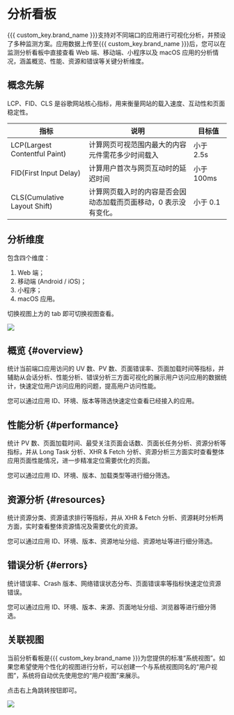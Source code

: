 # 分析看板


{{{ custom_key.brand_name }}}支持对不同端口的应用进行可视化分析，并预设了多种监测方案。应用数据上传至{{{ custom_key.brand_name }}}后，您可以在监测分析看板中直接查看 Web 端、移动端、小程序以及 macOS 应用的分析情况，涵盖概览、性能、资源和错误等关键分析维度。


## 概念先解

LCP、FID、CLS 是谷歌网站核心指标，用来衡量网站的载入速度、互动性和页面稳定性。

| 指标 | 说明 | 目标值 |
| --- | --- | --- |
| LCP(Largest Contentful Paint) | 计算网页可视范围内最大的内容元件需花多少时间载入 | 小于 2.5s |
| FID(First Input Delay) | 计算用户首次与网页互动时的延迟时间 | 小于 100ms |
| CLS(Cumulative Layout Shift) | 计算网页载入时的内容是否会因动态加载而页面移动，0 表示没有变化。 | 小于 0.1 |

## 分析维度

包含四个维度：

1. Web 端；
2. 移动端 (Android / iOS)；
3. 小程序；
4. macOS 应用。

切换视图上方的 tab 即可切换视图查看。

<!--
**注意**：在 **macOS** 应用类型下，{{{ custom_key.brand_name }}}会默认展示五个以内的视图。您可以通过搜索栏进行搜索定位：

- 输入应用 ID：列出当前应用 ID 下绑定的视图；  
- 输入视图名称：列出所有被绑定的匹配视图。


-->


![](img/board.gif)

## 概览 {#overview}

统计当前端口应用访问的 UV 数、PV 数、页面错误率、页面加载时间等指标，并辅助从会话分析、性能分析、错误分析三方面可视化的展示用户访问应用的数据统计，快速定位用户访问应用的问题，提高用户访问性能。

您可以通过应用 ID、环境、版本等筛选快速定位查看已经接入的应用。



## 性能分析 {#performance}

统计 PV 数、页面加载时间、最受关注页面会话数、页面长任务分析、资源分析等指标，并从 Long Task 分析、XHR & Fetch 分析、资源分析三方面实时查看整体应用页面性能情况，进一步精准定位需要优化的页面。

您可以通过应用 ID、环境、版本、加载类型等进行细分筛选。



## 资源分析 {#resources}

统计资源分类、资源请求排行等指标，并从 XHR & Fetch 分析、资源耗时分析两方面，实时查看整体资源情况及需要优化的资源。

您可以通过应用 ID、环境、版本、资源地址分组、资源地址等进行细分筛选。



## 错误分析 {#errors}

统计错误率、Crash 版本、网络错误状态分布、页面错误率等指标快速定位资源错误。

您可以通过应用 ID、环境、版本、来源、页面地址分组、浏览器等进行细分筛选。

<!--
![](img/overview-4.png)
![](img/overview-1.png)
![](img/overview-2.png)
![](img/overview-3.png)
-->


## 关联视图

当前分析看板是{{{ custom_key.brand_name }}}为您提供的标准“系统视图”。如果您希望使用个性化的视图进行分析，可以创建一个与系统视图同名的“用户视图”，系统将自动优先使用您的“用户视图”来展示。

点击右上角跳转按钮即可。



![](img/board.png)
